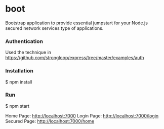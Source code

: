 boot
====

Bootstrap application to provide essential jumpstart for your Node.js secured network services type of applications.

### Authentication
Used the technique in https://github.com/strongloop/express/tree/master/examples/auth

### Installation
$ npm install

### Run
$ npm start

Home Page: [http://localhost:7000](http://localhost:7000)
Login Page: [http://localhost:7000/login](http://localhost:7000/login)
Secured Page: [http://localhost:7000/home](http://localhost:7000/home)
